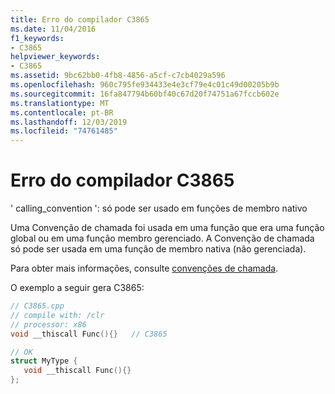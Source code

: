 ```yaml
---
title: Erro do compilador C3865
ms.date: 11/04/2016
f1_keywords:
- C3865
helpviewer_keywords:
- C3865
ms.assetid: 9bc62bb0-4fb8-4856-a5cf-c7cb4029a596
ms.openlocfilehash: 960c795fe934433e4e3cf79e4c01c49d00205b9b
ms.sourcegitcommit: 16fa847794b60bf40c67d20f74751a67fccb602e
ms.translationtype: MT
ms.contentlocale: pt-BR
ms.lasthandoff: 12/03/2019
ms.locfileid: "74761485"
---
```

# <a name="compiler-error-c3865"></a>Erro do compilador C3865

' calling_convention ': só pode ser usado em funções de membro nativo

Uma Convenção de chamada foi usada em uma função que era uma função global ou em uma função membro gerenciado. A Convenção de chamada só pode ser usada em uma função de membro nativa (não gerenciada).

Para obter mais informações, consulte [convenções de chamada](../../cpp/calling-conventions.md).

O exemplo a seguir gera C3865:

```cpp
// C3865.cpp
// compile with: /clr
// processor: x86
void __thiscall Func(){}   // C3865

// OK
struct MyType {
   void __thiscall Func(){}
};
```
